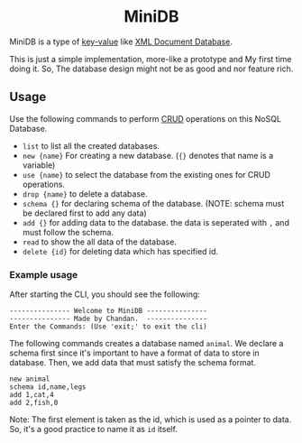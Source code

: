 <h1 align=center>MiniDB</h1>

MiniDB is a type of [key-value](https://en.wikipedia.org/wiki/Key%E2%80%93value_database) like [XML Document Database](https://en.wikipedia.org/wiki/XML_database).

This is just a simple implementation, more-like a prototype and My first time doing it. So, The database design might not be as good and nor feature rich.


## Usage

Use the following commands to perform [CRUD](https://en.wikipedia.org/wiki/Create,_read,_update_and_delete) operations on this NoSQL Database.

- `list` to list all the created databases.
- `new {name}` For creating a new database. (`{}` denotes that name is a variable)
- `use {name}` to select the database from the existing ones for CRUD operations.
- `drop {name}` to delete a database.
- `schema {}` for declaring schema of the database. (NOTE: schema must be declared first to add any data)
- `add {}` for adding data to the database. the data is seperated with `,` and must follow the schema.
- `read` to show the all data of the database.
- `delete {id}` for deleting data which has specified id. 

### Example usage

After starting the CLI, you should see the following:

```
--------------- Welcome to MiniDB ---------------
--------------- Made by Chandan.  ---------------
Enter the Commands: (Use 'exit;' to exit the cli)
```

The following commands creates a database named `animal`. We declare a schema first since it's important to have a format of data to store in database. Then, we add data that must satisfy the schema format.

```
new animal
schema id,name,legs
add 1,cat,4
add 2,fish,0
```

Note: The first element is taken as the id, which is used as a pointer to data. So, it's a good practice to name it as `id` itself.
